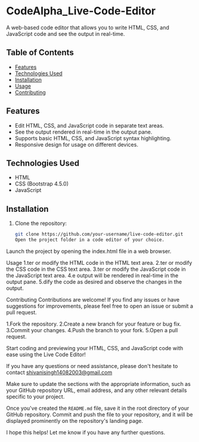 # CodeAlpha_Live-Code-Editor

A web-based code editor that allows you to write HTML, CSS, and JavaScript code and see the output in real-time.

## Table of Contents

- [Features](#features)
- [Technologies Used](#technologies-used)
- [Installation](#installation)
- [Usage](#usage)
- [Contributing](#contributing)

## Features

- Edit HTML, CSS, and JavaScript code in separate text areas.
- See the output rendered in real-time in the output pane.
- Supports basic HTML, CSS, and JavaScript syntax highlighting.
- Responsive design for usage on different devices.

## Technologies Used

- HTML
- CSS (Bootstrap 4.5.0)
- JavaScript

## Installation

1. Clone the repository:

   ```bash
   git clone https://github.com/your-username/live-code-editor.git
   Open the project folder in a code editor of your choice.

Launch the project by opening the index.html file in a web browser.

Usage
1.ter or modify the HTML code in the HTML text area.
2.ter or modify the CSS code in the CSS text area.
3.ter or modify the JavaScript code in the JavaScript text area.
4.e output will be rendered in real-time in the output pane.
5.dify the code as desired and observe the changes in the output.

Contributing
Contributions are welcome! If you find any issues or have suggestions for improvements, please feel free to open an issue or submit a pull request.

1.Fork the repository.
2.Create a new branch for your feature or bug fix.
3.Commit your changes.
4.Push the branch to your fork.
5.Open a pull request.

Start coding and previewing your HTML, CSS, and JavaScript code with ease using the Live Code Editor!

If you have any questions or need assistance, please don't hesitate to contact shivanisingh14082003@gmail.com

Make sure to update the sections with the appropriate information, such as your GitHub repository URL, email address, and any other relevant details specific to your project.

Once you've created the `README.md` file, save it in the root directory of your GitHub repository. Commit and push the file to your repository, and it will be displayed prominently on the repository's landing page.

I hope this helps! Let me know if you have any further questions.
